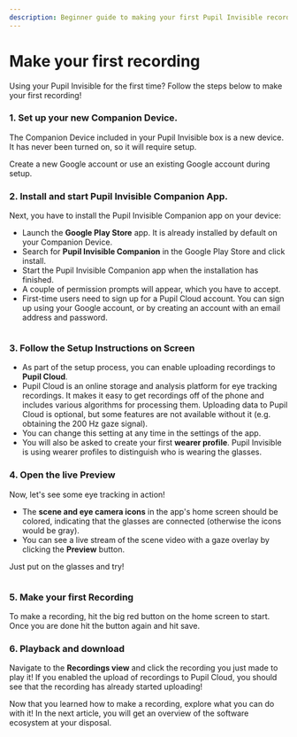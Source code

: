 ```yaml
---
description: Beginner guide to making your first Pupil Invisible recording.
---
```


# Make your first recording

Using your Pupil Invisible for the first time? Follow the steps below to make your first recording!

<v-divider></v-divider>

### 1. Set up your new Companion Device.

The Companion Device included in your Pupil Invisible box is a new device. It has never been turned on, so it will require setup.

Create a new Google account or use an existing Google account during setup.

### 2. Install and start Pupil Invisible Companion App.

Next, you have to install the Pupil Invisible Companion app on your device:

- Launch the **Google Play Store** app. It is already installed by default on your Companion Device.
- Search for **Pupil Invisible Companion** in the Google Play Store and click install.
- Start the Pupil Invisible Companion app when the installation has finished.
- A couple of permission prompts will appear, which you have to accept.
- First-time users need to sign up for a Pupil Cloud account. You can sign up using your Google account, or by creating an account with an email address and password.

<div class="pb-4" style="display:grid;grid-template-columns:1fr 1fr;gap:40px;">
  <v-img
    :src="require('../../media/invisible/getting-started/google-play-badge.png')"
    style="width:80%;"
    contain
  >
  </v-img>
  <v-img
    :src="require('../../media/invisible/getting-started/companion_app_logo.jpg')"
    style="width:80%;"
    contain
  >
  </v-img>
</div>

### 3. Follow the Setup Instructions on Screen

- As part of the setup process, you can enable uploading recordings to **Pupil Cloud**.
- Pupil Cloud is an online storage and analysis platform for eye tracking recordings. It makes it easy to get recordings off of the phone and includes various algorithms for processing them. Uploading data to Pupil Cloud is optional, but some features are not available without it (e.g. obtaining the 200 Hz gaze signal).
- You can change this setting at any time in the settings of the app.
- You will also be asked to create your first **wearer profile**. Pupil Invisible is using wearer profiles to distinguish who is wearing the glasses.

### 4. Open the live Preview

Now, let's see some eye tracking in action!

- The **scene and eye camera icons** in the app's home screen should be colored, indicating that the glasses are connected (otherwise the icons would be gray).
- You can see a live stream of the scene video with a gaze overlay by clicking the **Preview** button.

Just put on the glasses and try!

<div class="pb-4" style="display:flex;justify-content:center;">
  <v-img
    :src="require('../../media/invisible/getting-started/PI-Home_UI-white.jpg')"
    max-width=100%
  >
  </v-img>
</div>

### 5. Make your first Recording

To make a recording, hit the big red button on the home screen to start. Once you are done hit the button again and hit save.

### 6. Playback and download

Navigate to the **Recordings view** and click the recording you just made to play it! If you enabled the upload of recordings to Pupil Cloud, you should see that the recording has already started uploading!

<v-divider></v-divider>

Now that you learned how to make a recording, explore what you can do with it! In the next article, you will get an overview of the software ecosystem at your disposal.
